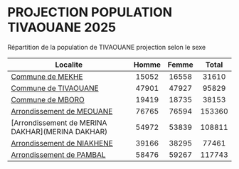 # PROJECTION POPULATION TIVAOUANE 2025
	
Répartition de la population de TIVAOUANE projection selon le sexe
	
| Localite  | Homme | Femme | Total |
| --------- |:-----:|:-----:|:-----:|
| [Commune de MEKHE](MEKHE) | 15052 | 16558 | 31610 |
| [Commune de TIVAOUANE](TIVAOUANE) | 47901 | 47927 | 95829 |
| [Commune de MBORO](MBORO) | 19419 | 18735 | 38153 |
| [Arrondissement de MEOUANE](MEOUANE) | 76765 | 76594 | 153360 |
| [Arrondissement de MERINA DAKHAR](MERINA DAKHAR) | 54972 | 53839 | 108811 |
| [Arrondissement de NIAKHENE](NIAKHENE) | 39166 | 38295 | 77461 |
| [Arrondissement de PAMBAL](PAMBAL) | 58476 | 59267 | 117743 |
